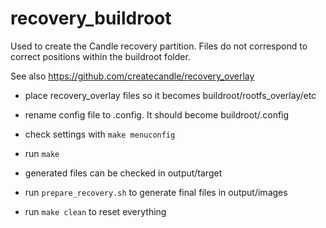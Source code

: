 # recovery_buildroot

Used to create the Candle recovery partition. Files do not correspond to correct positions within the buildroot folder.

See also https://github.com/createcandle/recovery_overlay

- place recovery_overlay files so it becomes buildroot/rootfs_overlay/etc
- rename config file to .config. It should become buildroot/.config


- check settings with `make menuconfig`
- run `make`


- generated files can be checked in output/target
- run `prepare_recovery.sh` to generate final files in output/images

- run `make clean` to reset everything
